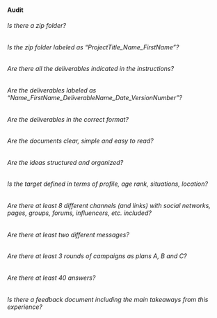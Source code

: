 #### Audit

###### Is there a zip folder?
###### Is the zip folder labeled as “ProjectTitle_Name_FirstName”?
###### Are there all the deliverables indicated in the instructions?
###### Are the deliverables labeled as “Name_FirstName_DeliverableName_Date_VersionNumber”?
###### Are the deliverables in the correct format?
###### Are the documents clear, simple and easy to read?
###### Are the ideas structured and organized?
###### Is the target defined in terms of profile, age rank, situations, location?
###### Are there at least 8 different channels (and links) with social networks, pages, groups, forums, influencers, etc. included?
###### Are there at least two different messages?
###### Are there at least 3 rounds of campaigns as plans A, B and C?
###### Are there at least 40 answers?
###### Is there a feedback document including the main takeaways from this experience?